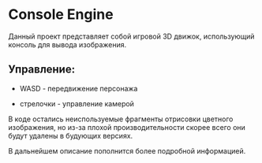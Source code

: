 # Console Engine

Данный проект представляет собой игровой 3D движок, использующий консоль для вывода изображения.

## Управление:

* WASD - передвижение персонажа

* стрелочки - управление камерой


В коде остались неиспользуемые фрагменты отрисовки цветного изображения, но из-за плохой производительности скорее всего они будут удалены в будующих версиях.

В дальнейшем описание пополнится более подробной информацией.
